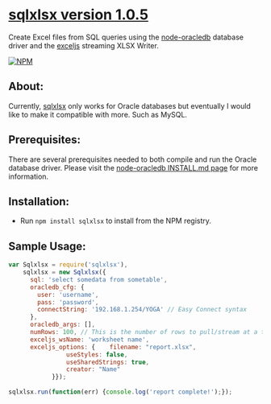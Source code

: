 # [sqlxlsx version 1.0.5](https://github.com/bchr02/sqlxlsx)
Create Excel files from SQL queries using the [node-oracledb](https://github.com/oracle/node-oracledb) database driver and the [exceljs](https://github.com/guyonroche/exceljs) streaming XLSX Writer.

[![NPM](https://nodei.co/npm/sqlxlsx.png?downloads=true&stars=true)](https://nodei.co/npm/sqlxlsx/)

## About:
Currently, [sqlxlsx](https://github.com/bchr02/sqlxlsx) only works for Oracle databases but eventually I would like to make it compatible with more. Such as MySQL.

## Prerequisites:
There are several prerequisites needed to both compile and run the Oracle database driver. Please visit the [node-oracledb INSTALL.md page](https://github.com/oracle/node-oracledb/blob/master/INSTALL.md) for more information.

## Installation:
- Run `npm install sqlxlsx` to install from the NPM registry.


## Sample Usage:
````javascript
var Sqlxlsx = require('sqlxlsx'),
    sqlxlsx = new Sqlxlsx({
      sql: 'select somedata from sometable',
      oracledb_cfg: {
        user: 'username',
        pass: 'password',
        connectString: '192.168.1.254/YOGA' // Easy Connect syntax
      },
      oracledb_args: [],
      numRows: 100, // This is the number of rows to pull/stream at a time
      exceljs_wsName: 'worksheet name',
      exceljs_options: {	filename: "report.xlsx",
				useStyles: false,
				useSharedStrings: true,
				creator: "Name"
			}});
		
sqlxlsx.run(function(err) {console.log('report complete!');});

````
